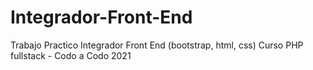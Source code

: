 # Integrador-Front-End
Trabajo Practico Integrador Front End (bootstrap, html, css)
Curso PHP fullstack - Codo a Codo
2021
